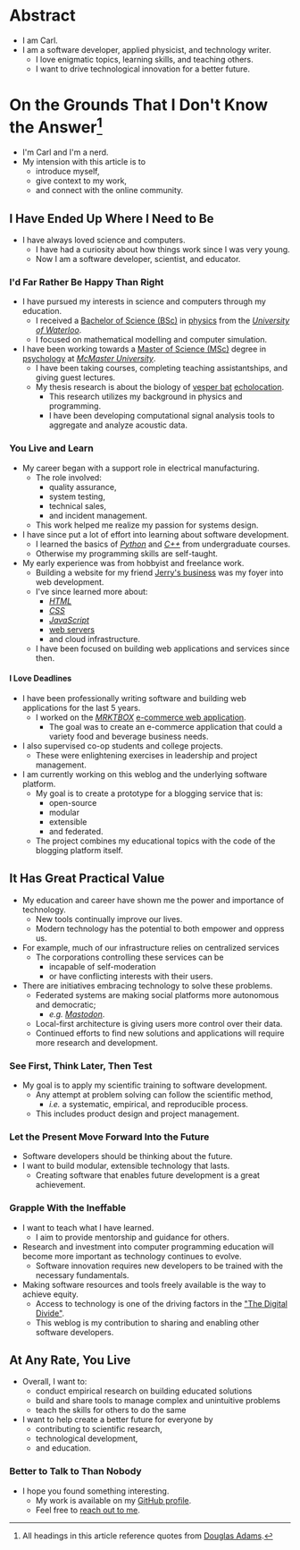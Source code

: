 # Abstract
- I am Carl.
- I am a software developer, applied physicist, and technology writer.
    - I love enigmatic topics, learning skills, and teaching others.
    - I want to drive technological innovation for a better future.

# On the Grounds That I Don't Know the Answer[^adams]
- I'm Carl and I'm a nerd.
- My intension with this article is to
    - introduce myself,
    - give context to my work,
    - and connect with the online community.

## I Have Ended Up Where I Need to Be
- I have always loved science and computers.
    - I have had a curiosity about how things work since I was very young.
    - Now I am a software developer, scientist, and educator.

### I'd Far Rather Be Happy Than Right
- I have pursued my interests in science and computers through my education.
    - I received a [Bachelor of Science (BSc)] in [physics] from the
            [*University of Waterloo*].
    - I focused on mathematical modelling and computer simulation.
- I have  been working towards a [Master of Science (MSc)] degree in
    [psychology] at [*McMaster University*].
    - I have been taking courses, completing teaching assistantships, and
        giving guest lectures.
    - My thesis research is about the biology of [vesper bat] [echolocation].
        - This research utilizes my background in physics and programming.
        - I have been developing computational signal analysis tools to
            aggregate and analyze acoustic data.

### You Live and Learn
- My career began with a support role in electrical manufacturing.
    - The role involved:
        - quality assurance,
        - system testing,
        - technical sales,
        - and incident management.
    - This work helped me realize my passion for systems design.
- I have since put a lot of effort into learning about software development.
    - I learned the basics of [*Python*] and [*C++*] from undergraduate courses.
    - Otherwise my programming skills are self-taught.
- My early experience was from hobbyist and freelance work.
    - Building a website for my friend [Jerry's business] was my foyer into web
        development.
    - I've since learned more about:
        - [*HTML*]
        - [*CSS*]
        - [*JavaScript*]
        - [web servers]
        - and cloud infrastructure.
    - I have been focused on building web applications and services since then.

#### I Love Deadlines
- I have been professionally writing software and building web applications
    for the last 5 years.
    - I worked on the [*MRKTBOX*] [e-commerce web application].
        - The goal was to create an e-commerce application that could a variety food and beverage business needs.
- I also supervised co-op students and college projects.
    - These were enlightening exercises in leadership and project management.
- I am currently working on this weblog and the underlying software platform.
    - My goal is to create a prototype for a blogging service that is:
        - open-source
        - modular
        - extensible
        - and federated.
    - The project combines my educational topics with the code of the blogging
        platform itself.

## It Has Great Practical Value
- My education and career have shown me the power and importance of technology.
    - New tools continually improve our lives.
    - Modern technology has the potential to both empower and oppress us.
- For example, much of our infrastructure relies on centralized services
    - The corporations controlling these services can be
        - incapable of self-moderation
        - or have conflicting interests with their users.
- There are initiatives embracing technology to solve these problems.
    - Federated systems are making social platforms more autonomous and
        democratic;
        - *e.g.* [*Mastodon*].
    - Local-first architecture is giving users more control over their data.
    - Continued efforts to find new solutions and applications will require
        more research and development.

### See First, Think Later, Then Test
- My goal is to apply my scientific training to software development.
    - Any attempt at problem solving can follow the scientific method,
        - *i.e.* a systematic, empirical, and reproducible process.
    - This includes product design and project management.

### Let the Present Move Forward Into the Future
- Software developers should be thinking about the future.
- I want to build modular, extensible technology that lasts.
    - Creating software that enables future development is a great achievement.

### Grapple With the Ineffable
- I want to teach what I have learned.
    - I aim to provide mentorship and guidance for others.
- Research and investment into computer programming education will become more
    important as technology continues to evolve.
    - Software innovation requires new developers to be trained with the
        necessary fundamentals.
- Making software resources and tools freely available is the way to achieve
    equity.
    - Access to technology is one of the driving factors in the
        ["The Digital Divide"].
    - This weblog is my contribution to sharing and enabling other software
        developers.

## At Any Rate, You Live
- Overall, I want to:
    - conduct empirical research on building educated solutions
    - build and share tools to manage complex and unintuitive problems
    - teach the skills for others to do the same
- I want to help create a better future for everyone by
    - contributing to scientific research,
    - technological development,
    - and education.

### <a id='thanks-&-follow'></a>Better to Talk to Than Nobody
- I hope you found something interesting.
    - My work is available on my [GitHub profile].
    - Feel free to [reach out to me].

[^adams]: All headings in this article reference quotes from [Douglas Adams].

[Bachelor of Science (BSc)]: https://en.wikipedia.org/wiki/Bachelor_of_Science
[physics]: https://en.wikipedia.org/wiki/Physics
[*University of Waterloo*]: https://uwaterloo.ca/
[Master of Science (MSc)]: https://en.wikipedia.org/wiki/Master_of_Science
[psychology]: https://en.wikipedia.org/wiki/Psychology
[*McMaster University*]: https://www.mcmaster.ca/
[vesper bat]: https://en.wikipedia.org/wiki/Vesper_bat
[echolocation]: https://en.wikipedia.org/wiki/Animal_echolocation
[*Python*]: https://www.python.org/
[*C++*]: https://en.wikipedia.org/wiki/C%2B%2B
[*HTML*]: https://en.wikipedia.org/wiki/HTML
[*CSS*]: https://en.wikipedia.org/wiki/CSS
[*JavaScript*]: https://en.wikipedia.org/wiki/JavaScript
[web servers]: https://en.wikipedia.org/wiki/Web_server
[Jerry's business]: https://jerrynoordam.ca
[*MRKTBOX*]: https://www.mrktbox.com/
[e-commerce web application]: https://order.mrktbox.com/
[*Mastodon*]: https://joinmastodon.org/
["The Digital Divide"]: https://en.wikipedia.org/wiki/Digital_divide
[GitHub profile]: https://github.com/systemcarl
[reach out to me]: https://carledwardlyons.ca/#contact
[Douglas Adams]: https://en.wikipedia.org/wiki/Douglas_Adams
